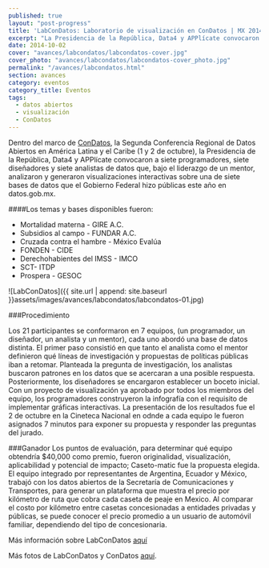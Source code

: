 ```yaml
---
published: true
layout: "post-progress"
title: 'LabConDatos: Laboratorio de visualización en ConDatos | MX 2014'
excerpt: "La Presidencia de la República, Data4 y APPlícate convocaron a siete programadores, siete diseñadores y siete analistas de datos que analizaron y generaron visualizaciones interactivas con Datos Abiertos."
date: 2014-10-02
cover: "avances/labcondatos/labcondatos-cover.jpg"
cover_photo: "avances/labcondatos/labcondatos-cover_photo.jpg"
permalink: "/avances/labcondatos.html"
section: avances
category: eventos
category_title: Eventos
tags: 
  - datos abiertos
  - visualización
  - ConDatos
---
```


Dentro del marco de [ConDatos](http://condatos.org/ "Title"), la Segunda Conferencia Regional de Datos Abiertos en América Latina y el Caribe (1 y 2 de octubre), la Presidencia de la República, Data4 y APPlícate convocaron a siete programadores, siete diseñadores y siete analistas de datos que, bajo el liderazgo de un mentor, analizaron y generaron visualizaciones interactivas sobre una de siete bases de datos que el Gobierno Federal hizo públicas este año en datos.gob.mx.

####Los temas y bases disponibles fueron:

* Mortalidad materna - GIRE A.C. 
* Subsidios al campo - FUNDAR A.C.
* Cruzada contra el hambre - México Evalúa
* FONDEN - CIDE
* Derechohabientes del IMSS - IMCO
* SCT- ITDP
* Prospera - GESOC

![LabConDatos]({{ site.url | append: site.baseurl }}assets/images/avances/labcondatos/labcondatos-01.jpg)

###Procedimiento

Los 21 participantes se conformaron en 7 equipos, (un programador, un diseñador, un analista y un mentor), cada uno abordó una base de datos distinta. El primer paso consistió en que tanto el analista como el mentor definieron qué líneas de investigación y propuestas de políticas públicas iban a retomar. 
Planteada la pregunta de investigación, los analistas buscaron patrones en los datos que se acercaran a una posible respuesta. Posteriormente, los diseñadores se encargaron establecer un boceto inicial. Con un proyecto de visualización ya aprobado por todos los miembros del equipo, los programadores construyeron la infografía con el requisito de implementar gráficas interactivas. 
La presentación de los resultados fue el 2 de octubre en la Cineteca Nacional en odnde a cada equipo le fueron asignados 7 minutos para exponer su propuesta y responder las preguntas del jurado. 

###Ganador
Los puntos de evaluación, para determinar qué equipo obtendría $40,000 como premio, fueron originalidad, visualización, aplicabilidad y potencial de impacto; Caseto-matic fue la propuesta elegida. El equipo integrado por representantes de Argentina, Ecuador y México, trabajó con los datos abiertos de la Secretaría de Comunicaciones y Transportes, para generar un plataforma que muestra el precio por kilómetro de ruta que cobra cada caseta de peaje en Mexico. Al comparar el costo por kilómetro entre casetas concesionadas a entidades privadas y públicas, se puede conocer el precio promedio a un usuario de automóvil familiar, dependiendo del tipo de concesionaria. 

Más información sobre LabConDatos [aquí](http://condatos.org/lab.html "Title")

Más fotos de LabConDatos y ConDatos [aquí](https://www.flickr.com/photos/127597012@N03/ "Title").